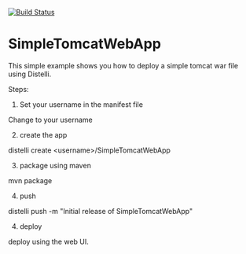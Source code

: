 [![Build Status](https://semaphoreci.com/api/v1/projects/efa3c4aa-c017-4fd9-8d82-d0d47de87e2c/576264/badge.svg)](https://semaphoreci.com/doctavian/simpletomcatwebapp)
# SimpleTomcatWebApp

This simple example shows you how to deploy a simple tomcat war file using Distelli.

Steps:

1. Set your username in the manifest file

 Change <username> to your username

2. create the app

  distelli create &lt;username&gt;/SimpleTomcatWebApp

3. package using maven

  mvn package

4. push

  distelli push -m "Initial release of SimpleTomcatWebApp"

4. deploy

  deploy using the web UI.
